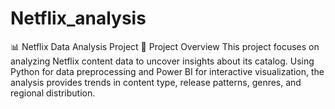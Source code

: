 # Netflix_analysis
📊 Netflix Data Analysis Project 🔹 Project Overview  This project focuses on analyzing Netflix content data to uncover insights about its catalog. Using Python for data preprocessing and Power BI for interactive visualization, the analysis provides trends in content type, release patterns, genres, and regional distribution.

